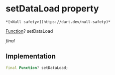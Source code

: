 


# setDataLoad property




    *[<Null safety>](https://dart.dev/null-safety)*


[Function](https://api.flutter.dev/flutter/dart-core/Function-class.html)? setDataLoad
  
_final_






## Implementation

```dart
final Function? setDataLoad;


```







